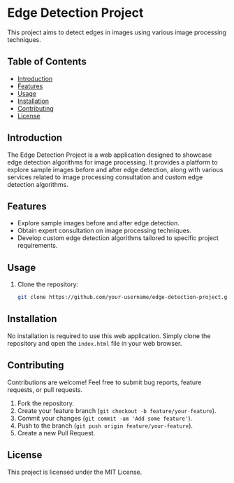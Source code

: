 # Edge Detection Project

This project aims to detect edges in images using various image processing techniques.

## Table of Contents

- [Introduction](#introduction)
- [Features](#features)
- [Usage](#usage)
- [Installation](#installation)
- [Contributing](#contributing)
- [License](#license)

## Introduction

The Edge Detection Project is a web application designed to showcase edge detection algorithms for image processing. It provides a platform to explore sample images before and after edge detection, along with various services related to image processing consultation and custom edge detection algorithms.

## Features

- Explore sample images before and after edge detection.
- Obtain expert consultation on image processing techniques.
- Develop custom edge detection algorithms tailored to specific project requirements.

## Usage

1. Clone the repository:

   ```bash
   git clone https://github.com/your-username/edge-detection-project.git
   ```

## Installation

No installation is required to use this web application. Simply clone the repository and open the `index.html` file in your web browser.

## Contributing

Contributions are welcome! Feel free to submit bug reports, feature requests, or pull requests.

1. Fork the repository.
2. Create your feature branch (`git checkout -b feature/your-feature`).
3. Commit your changes (`git commit -am 'Add some feature'`).
4. Push to the branch (`git push origin feature/your-feature`).
5. Create a new Pull Request.

## License

This project is licensed under the MIT License.
